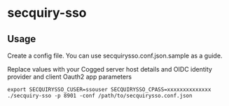 # secquiry-sso

## Usage

Create a config file. You can use secquirysso.conf.json.sample as a guide.

Replace values with your Cogged server host details and OIDC identity provider and client Oauth2 app parameters

```
export SECQUIRYSSO_CUSER=ssouser SECQUIRYSSO_CPASS=xxxxxxxxxxxxxx
./secquiry-sso -p 8901 -conf /path/to/secquirysso.conf.json
```
